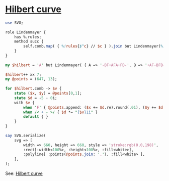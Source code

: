 [1]: http://rosettacode.org/wiki/Hilbert_curve

# [Hilbert curve][1]

```perl
use SVG;
 
role Lindenmayer {
    has %.rules;
    method succ {
	    self.comb.map( { %!rules{$^c} // $c } ).join but Lindenmayer(%!rules)
    }
}
 
my $hilbert = 'A' but Lindenmayer( { A => '-BF+AFA+FB-', B => '+AF-BFB-FA+' } );
 
$hilbert++ xx 7;
my @points = (647, 13);
 
for $hilbert.comb -> $v {
    state ($x, $y) = @points[0,1];
    state $d = -5 - 0i;
    with $v {
        when 'F' { @points.append: ($x += $d.re).round(.01), ($y += $d.im).round(.01) }
        when /< + - >/ { $d *= "{$v}1i" }
        default { }
    }
}
 
say SVG.serialize(
    svg => [
        width => 660, height => 660, style => 'stroke:rgb(0,0,198)',
        :rect[:width<100%>, :height<100%>, :fill<white>],
        :polyline[ :points(@points.join: ','), :fill<white> ],
    ],
);
```


See: [Hilbert curve](https://github.com/thundergnat/rc/blob/master/img/hilbert-perl6.svg)